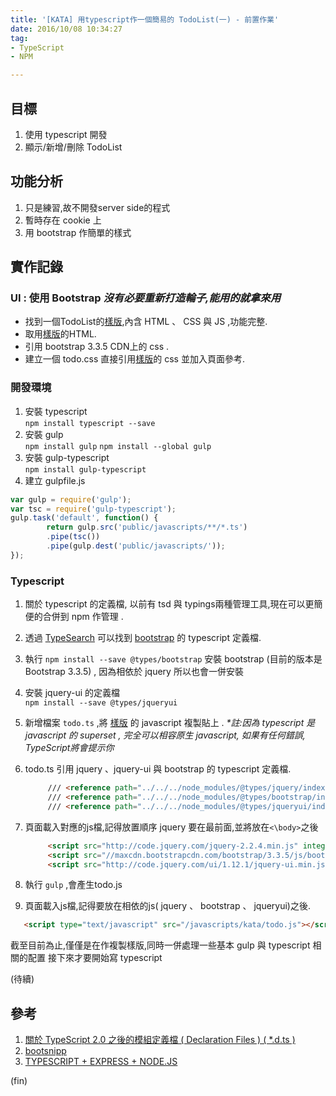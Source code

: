 ```yaml
---
title: '[KATA] 用typescript作一個簡易的 TodoList(一) - 前置作業'
date: 2016/10/08 10:34:27
tag: 
- TypeScript
- NPM

---
```

## 目標

1. 使用 typescript 開發
2. 顯示/新增/刪除 TodoList

## 功能分析

1. 只是練習,故不開發server side的程式
2. 暫時存在 cookie 上
3. 用 bootstrap 作簡單的樣式

## 實作記錄

### UI : 使用 Bootstrap _沒有必要重新打造輪子,能用的就拿來用_

- 找到一個TodoList的[樣版](http://bootsnipp.com/index.php/snippets/featured/todo-example),內含 HTML 、 CSS 與 JS ,功能完整.
- 取用[樣版](http://bootsnipp.com/index.php/snippets/featured/todo-example)的HTML.  
- 引用 bootstrap 3.3.5 CDN上的 css .
- 建立一個 todo.css 直接引用[樣版](http://bootsnipp.com/index.php/snippets/featured/todo-example)的 css 並加入頁面參考.

### 開發環境

1. 安裝 typescript  
`npm install typescript --save`
2. 安裝 gulp  
`npm install gulp`
`npm install --global gulp`
3. 安裝 gulp-typescript  
`npm install gulp-typescript`
4. 建立 gulpfile.js

```javascript
var gulp = require('gulp');
var tsc = require('gulp-typescript');
gulp.task('default', function() {     
        return gulp.src('public/javascripts/**/*.ts')
        .pipe(tsc())
        .pipe(gulp.dest('public/javascripts/'));
});
```

### Typescript

1. 關於 typescript 的定義檔, 以前有 tsd 與 typings兩種管理工具,現在可以更簡便的合併到 npm 作管理 .

2. 透過 [TypeSearch](http://microsoft.github.io/TypeSearch/) 可以找到 [bootstrap](https://www.npmjs.com/package/@types/bootstrap) 的 typescript 定義檔.

3. 執行 `npm install --save @types/bootstrap` 安裝 bootstrap (目前的版本是 Bootstrap 3.3.5) , 因為相依於 jquery 所以也會一併安裝

4. 安裝 jquery-ui 的定義檔  
`npm install --save @types/jqueryui`

5. 新增檔案 `todo.ts` ,將 [樣版](http://bootsnipp.com/index.php/snippets/featured/todo-example) 的 javascript 複製貼上 .
   _*註:因為 typescript 是 javascript 的 superset , 完全可以相容原生 javascript, 如果有任何錯誤, TypeScript將會提示你_

6. todo.ts 引用 jquery 、jquery-ui 與 bootstrap 的 typescript 定義檔.  

   ```html
        /// <reference path="../../../node_modules/@types/jquery/index.d.ts"/>  
        /// <reference path="../../../node_modules/@types/bootstrap/index.d.ts"/>  
        /// <reference path="../../../node_modules/@types/jqueryui/index.d.ts"/>
   ```

7. 頁面載入對應的js檔,記得放置順序 jquery 要在最前面,並將放在`<\body>`之後  

   ```html
        <script src="http://code.jquery.com/jquery-2.2.4.min.js" integrity="sha256-BbhdlvQf/xTY9gja0Dq3HiwQF8LaCRTXxZKRutelT44=" crossorigin="anonymous"></script>
        <script src="//maxcdn.bootstrapcdn.com/bootstrap/3.3.5/js/bootstrap.min.js"></script>
        <script src="http://code.jquery.com/ui/1.12.1/jquery-ui.min.js" integrity="sha256-VazP97ZCwtekAsvgPBSUwPFKdrwD3unUfSGVYrahUqU=" crossorigin="anonymous"></script>
   ```

8. 執行 `gulp` ,會產生todo.js

9. 頁面載入js檔,記得要放在相依的js( jquery 、 bootstrap 、 jqueryui)之後.

```html
   <script type="text/javascript" src="/javascripts/kata/todo.js"></script>
```

截至目前為止,僅僅是在作複製樣版,同時一併處理一些基本 gulp 與 typescript 相關的配置
接下來才要開始寫 typescript

(待續)

## 參考

1. [關於 TypeScript 2.0 之後的模組定義檔 ( Declaration Files ) ( *.d.ts )](http://blog.miniasp.com/post/2016/08/22/TypeScript-Future-Declaration-Files.aspx)
2. [bootsnipp](http://bootsnipp.com/)
3. [TYPESCRIPT + EXPRESS + NODE.JS](http://com-brianflove.appspot.com/2016/03/29/typescript-express-node-js/)

(fin)

